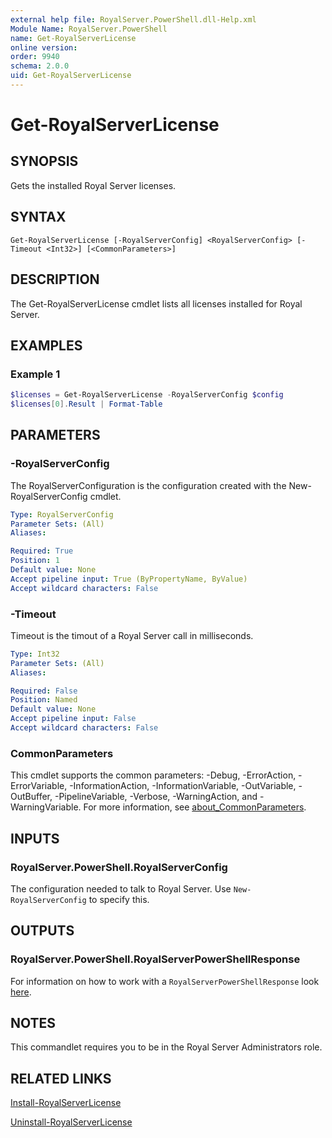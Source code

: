 ```yaml
---
external help file: RoyalServer.PowerShell.dll-Help.xml
Module Name: RoyalServer.PowerShell
name: Get-RoyalServerLicense
online version:
order: 9940
schema: 2.0.0
uid: Get-RoyalServerLicense
---
```


# Get-RoyalServerLicense

## SYNOPSIS

Gets the installed Royal Server licenses.

## SYNTAX

```
Get-RoyalServerLicense [-RoyalServerConfig] <RoyalServerConfig> [-Timeout <Int32>] [<CommonParameters>]
```

## DESCRIPTION

The Get-RoyalServerLicense cmdlet lists all licenses installed for Royal Server.

## EXAMPLES

### Example 1

```powershell
$licenses = Get-RoyalServerLicense -RoyalServerConfig $config
$licenses[0].Result | Format-Table
```

## PARAMETERS

### -RoyalServerConfig

The RoyalServerConfiguration is the configuration created with the New-RoyalServerConfig cmdlet.

```yaml
Type: RoyalServerConfig
Parameter Sets: (All)
Aliases:

Required: True
Position: 1
Default value: None
Accept pipeline input: True (ByPropertyName, ByValue)
Accept wildcard characters: False
```

### -Timeout

Timeout is the timout of a Royal Server call in milliseconds.

```yaml
Type: Int32
Parameter Sets: (All)
Aliases:

Required: False
Position: Named
Default value: None
Accept pipeline input: False
Accept wildcard characters: False
```

### CommonParameters

This cmdlet supports the common parameters: -Debug, -ErrorAction, -ErrorVariable, -InformationAction, -InformationVariable, -OutVariable, -OutBuffer, -PipelineVariable, -Verbose, -WarningAction, and -WarningVariable. For more information, see [about_CommonParameters](http://go.microsoft.com/fwlink/?LinkID=113216).

## INPUTS

### RoyalServer.PowerShell.RoyalServerConfig

The configuration needed to talk to Royal Server.
Use `New-RoyalServerConfig` to specify this.

## OUTPUTS

### RoyalServer.PowerShell.RoyalServerPowerShellResponse

For information on how to work with a `RoyalServerPowerShellResponse` look [here](./index.html#working-with-royal-server-responses).

## NOTES

This commandlet requires you to be in the Royal Server Administrators role.

## RELATED LINKS

[Install-RoyalServerLicense](Install-RoyalServerLicense.md)

[Uninstall-RoyalServerLicense](Uninstall-RoyalServerLicense.md)
